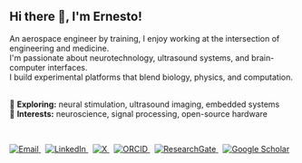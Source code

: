 <h2 align="left">Hi there 👋, I'm Ernesto!</h2>

<p align="left">
  An aerospace engineer by training, I enjoy working at the intersection of engineering and medicine. <br/>
  I'm passionate about neurotechnology, ultrasound systems, and brain-computer interfaces.<br/>
  I build experimental platforms that blend biology, physics, and computation.<br/><br/>

  🧠 <strong>Exploring:</strong> neural stimulation, ultrasound imaging, embedded systems<br/>
  🔬 <strong>Interests:</strong> neuroscience, signal processing, open-source hardware
</p>

<br/>

<p align="left">
  <a href="mailto:ernestocriado@gmail.com">
    <img src="https://img.shields.io/badge/-Gmail-D14836?style=flat-square&logo=gmail&logoColor=white" alt="Email" />
  </a>
  &nbsp;
  <a href="https://www.linkedin.com/in/ernesto-criado-hidalgo/">
    <img src="https://img.shields.io/badge/-LinkedIn-0A66C2?style=flat-square&logo=linkedin&logoColor=white" alt="LinkedIn" />
  </a>
  &nbsp;
  <a href="https://x.com/ECriadoHidalgo">
    <img src="https://img.shields.io/badge/-X-000000?style=flat-square&logo=x&logoColor=white" alt="X" />
  </a>
  &nbsp;
  <a href="https://orcid.org/0000-0001-9086-9129">
    <img src="https://img.shields.io/badge/-ORCID-A6CE39?style=flat-square&logo=orcid&logoColor=white" alt="ORCID" />
  </a>
  &nbsp;
  <a href="https://www.researchgate.net/profile/Ernesto-Criado">
    <img src="https://img.shields.io/badge/-ResearchGate-00CCBB?style=flat-square&logo=researchgate&logoColor=white" alt="ResearchGate" />
  </a>
  &nbsp;
  <a href="https://scholar.google.com/citations?hl=en&user=8Qtoph8AAAAJ&view_op=list_works&sortby=pubdate">
    <img src="https://img.shields.io/badge/-Google%20Scholar-4285F4?style=flat-square&logo=googlescholar&logoColor=white" alt="Google Scholar" />
  </a>
</p>
